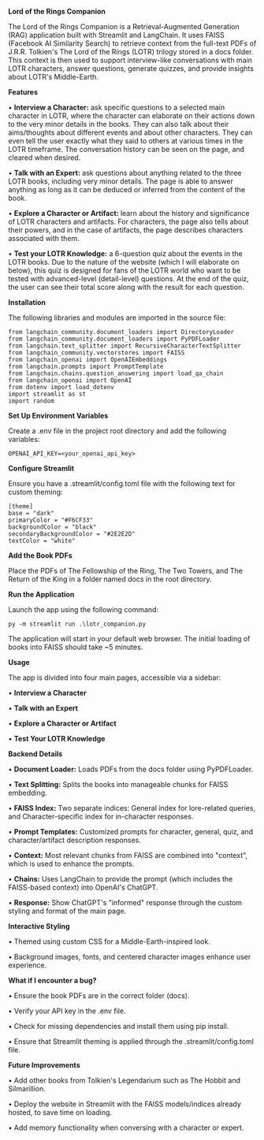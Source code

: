 ****Lord of the Rings Companion****

The Lord of the Rings Companion is a Retrieval-Augmented Generation (RAG) application built with Streamlit and LangChain. It uses FAISS (Facebook AI Similarity Search) to retrieve context from the full-text PDFs of J.R.R. Tolkien's The Lord of the Rings (LOTR) trilogy stored in a docs folder. This context is then used to support interview-like conversations with main LOTR characters, answer questions, generate quizzes, and provide insights about LOTR's Middle-Earth.


**Features**

•	**Interview a Character:** ask specific questions to a selected main character in LOTR, where the character can elaborate on their actions down to the very minor details in the books. They can also talk about their aims/thoughts about different events and about other characters. They can even tell the user exactly what they said to others at various times in the LOTR timeframe. The conversation history can be seen on the page, and cleared when desired.

•	**Talk with an Expert:** ask questions about anything related to the three LOTR books, including very minor details. The page is able to answer anything as long as it can be deduced or inferred from the content of the book.

•	**Explore a Character or Artifact:** learn about the history and significance of LOTR characters and artifacts. For characters, the page also tells about their powers, and in the case of artifacts, the page describes characters associated with them.

•	**Test your LOTR Knowledge:** a 6-question quiz about the events in the LOTR books. Due to the nature of the website (which I will elaborate on below), this quiz is designed for fans of the LOTR world who want to be tested with advanced-level (detail-level) questions. At the end of the quiz, the user can see their total score along with the result for each question.


**Installation**

The following libraries and modules are imported in the source file:

    from langchain_community.document_loaders import DirectoryLoader
    from langchain_community.document_loaders import PyPDFLoader
    from langchain.text_splitter import RecursiveCharacterTextSplitter
    from langchain_community.vectorstores import FAISS
    from langchain_openai import OpenAIEmbeddings
    from langchain.prompts import PromptTemplate
    from langchain.chains.question_answering import load_qa_chain       
    from langchain_openai import OpenAI
    from dotenv import load_dotenv
    import streamlit as st
    import random


**Set Up Environment Variables**

Create a .env file in the project root directory and add the following variables:

    OPENAI_API_KEY=<your_openai_api_key>


**Configure Streamlit**

Ensure you have a .streamlit/config.toml file with the following text for custom theming:

    [theme]
    base = "dark"
    primaryColor = "#F6CF33"
    backgroundColor = "black"
    secondaryBackgroundColor = "#2E2E2D"
    textColor = "white"


**Add the Book PDFs**

Place the PDFs of The Fellowship of the Ring, The Two Towers, and The Return of the King in a folder named docs in the root directory.


**Run the Application**

Launch the app using the following command:

    py -m streamlit run .\lotr_companion.py

The application will start in your default web browser. The initial loading of books into FAISS should take ~5 minutes.


**Usage**

The app is divided into four main pages, accessible via a sidebar:

•	**Interview a Character**

•	**Talk with an Expert**

•	**Explore a Character or Artifact**

•	**Test Your LOTR Knowledge**


**Backend Details**

•	**Document Loader:** Loads PDFs from the docs folder using PyPDFLoader.

•	**Text Splitting:** Splits the books into manageable chunks for FAISS embedding.

•	**FAISS Index:** Two separate indices: General index for lore-related queries, and Character-specific index for in-character responses.
    
•	**Prompt Templates:** Customized prompts for character, general, quiz, and character/artifact description responses.

•	**Context:** Most relevant chunks from FAISS are combined into "context", which is used to enhance the prompts.

•	**Chains:** Uses LangChain to provide the prompt (which includes the FAISS-based context) into OpenAI's ChatGPT.

•	**Response:** Show ChatGPT's "informed" response through the custom styling and format of the main page.


**Interactive Styling**

•	Themed using custom CSS for a Middle-Earth-inspired look.

•	Background images, fonts, and centered character images enhance user experience.


**What if I encounter a bug?**

•	Ensure the book PDFs are in the correct folder (docs).

•	Verify your API key in the .env file.

•	Check for missing dependencies and install them using pip install.

•	Ensure that Streamlit theming is applied through the .streamlit/config.toml file.


**Future Improvements**

•	Add other books from Tolkien's Legendarium such as The Hobbit and Silmarillion.

•	Deploy the website in Streamlit with the FAISS models/indices already hosted, to save time on loading.

•	Add memory functionality when conversing with a character or expert.

